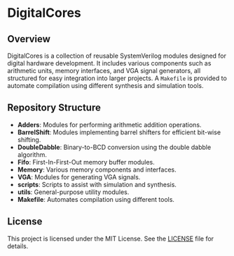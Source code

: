 # DigitalCores

## Overview

DigitalCores is a collection of reusable SystemVerilog modules designed for digital hardware development. It includes various components such as arithmetic units, memory interfaces, and VGA signal generators, all structured for easy integration into larger projects. A `Makefile` is provided to automate compilation using different synthesis and simulation tools.

## Repository Structure

- **Adders**: Modules for performing arithmetic addition operations.  
- **BarrelShift**: Modules implementing barrel shifters for efficient bit-wise shifting.  
- **DoubleDabble**: Binary-to-BCD conversion using the double dabble algorithm.  
- **Fifo**: First-In-First-Out memory buffer modules.  
- **Memory**: Various memory components and interfaces.  
- **VGA**: Modules for generating VGA signals.  
- **scripts**: Scripts to assist with simulation and synthesis.  
- **utils**: General-purpose utility modules.  
- **Makefile**: Automates compilation using different tools.  

## License

This project is licensed under the MIT License. See the [LICENSE](LICENSE) file for details.
